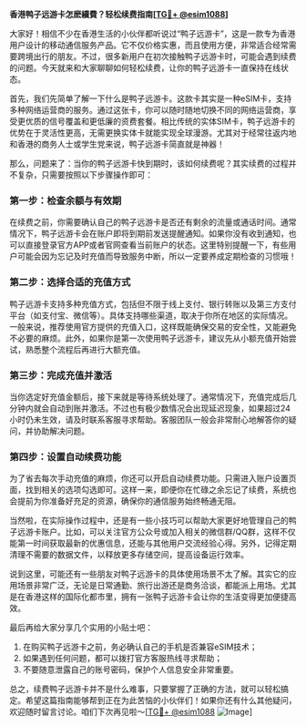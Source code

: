 **香港鸭子远游卡怎麽續費？轻松续费指南[[TG💪+ @esim1088](https://t.me/s/esim1088)]**

大家好！相信不少在香港生活的小伙伴都听说过“鸭子远游卡”，这是一款专为香港用户设计的移动通信服务产品。它不仅价格实惠，而且使用方便，非常适合经常需要跨境出行的朋友。不过，很多新用户在初次接触鸭子远游卡时，可能会遇到续费的问题。今天就来和大家聊聊如何轻松续费，让你的鸭子远游卡一直保持在线状态。

首先，我们先简单了解一下什么是鸭子远游卡。这款卡其实是一种eSIM卡，支持多种网络运营商的服务。通过这张卡，你可以随时随地切换不同的网络运营商，享受更优质的信号覆盖和更低廉的资费套餐。相比传统的实体SIM卡，鸭子远游卡的优势在于灵活性更高，无需更换实体卡就能实现全球漫游。尤其对于经常往返内地和香港的商务人士或学生党来说，鸭子远游卡简直就是神器！

那么，问题来了：当你的鸭子远游卡快到期时，该如何续费呢？其实续费的过程并不复杂，只需要按照以下步骤操作即可：

### 第一步：检查余额与有效期

在续费之前，你需要确认自己的鸭子远游卡是否还有剩余的流量或通话时间。通常情况下，鸭子远游卡会在账户即将到期前发送提醒通知。如果你没有收到通知，也可以直接登录官方APP或者官网查看当前账户的状态。这里特别提醒一下，有些用户可能会因为忘记及时充值而导致服务中断，所以一定要养成定期检查的习惯哦！

### 第二步：选择合适的充值方式

鸭子远游卡支持多种充值方式，包括但不限于线上支付、银行转账以及第三方支付平台（如支付宝、微信等）。具体支持哪些渠道，取决于你所在地区的实际情况。一般来说，推荐使用官方提供的充值入口，这样既能确保交易的安全性，又能避免不必要的麻烦。此外，如果你是第一次使用鸭子远游卡，建议先从小额充值开始尝试，熟悉整个流程后再进行大额充值。

### 第三步：完成充值并激活

当你选定好充值金额后，接下来就是等待系统处理了。通常情况下，充值完成后几分钟内就会自动到账并激活。不过也有极少数情况会出现延迟现象，如果超过24小时仍未生效，请及时联系客服寻求帮助。客服团队一般会非常耐心地解答你的疑问，并协助解决问题。

### 第四步：设置自动续费功能

为了省去每次手动充值的麻烦，你还可以开启自动续费功能。只需进入账户设置页面，找到相关的选项勾选即可。这样一来，即便你在忙碌之余忘记了续费，系统也会提前为你准备好充足的资源，确保你的通信服务始终畅通无阻。

当然啦，在实际操作过程中，还是有一些小技巧可以帮助大家更好地管理自己的鸭子远游卡账户。比如，可以关注官方公众号或加入相关的微信群/QQ群，这样不仅能第一时间获取最新的优惠信息，还能与其他用户交流经验心得。另外，记得定期清理不需要的数据文件，以释放更多存储空间，提高设备运行效率。

说到这里，可能还有一些朋友对鸭子远游卡的具体使用场景不太了解。其实它的应用场景非常广泛，无论是日常通勤、旅行出游还是商务洽谈，都能派上用场。尤其是在香港这样的国际化都市里，拥有一张鸭子远游卡会让你的生活变得更加便捷高效。

最后再给大家分享几个实用的小贴士吧：
1. 在购买鸭子远游卡之前，务必确认自己的手机是否兼容eSIM技术；
2. 如果遇到任何问题，都可以拨打官方客服热线寻求帮助；
3. 不要随意泄露自己的账号密码，保护个人信息安全非常重要。

总之，续费鸭子远游卡并不是什么难事，只要掌握了正确的方法，就可以轻松搞定。希望这篇指南能够帮到正在为此苦恼的小伙伴们！如果你还有什么其他疑问，欢迎随时留言讨论。咱们下次再见啦～[[TG💪+ @esim1088](https://t.me/s/esim1088) ![Image](https://i.postimg.cc/4NQfJmqS/Snipaste-2025-05-13-00-14-12.png)]